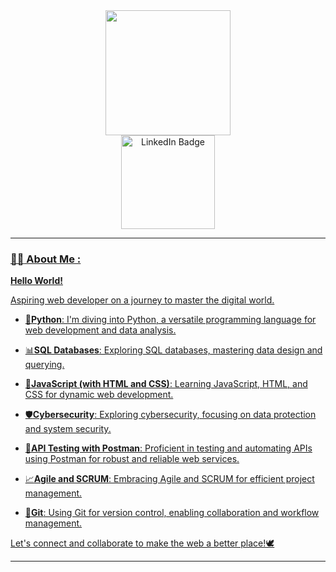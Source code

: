 <div id="header" align="center">
  <img src="https://media.giphy.com/media/v1.Y2lkPTc5MGI3NjExZXhkb2FxOTl4NnB4YXJtZHV6eGNwbGZ3emt1dWY2YXVjNTc4enQzayZlcD12MV9pbnRlcm5hbF9naWZfYnlfaWQmY3Q9cw/sC0Otv1hUm0BtrqNGp/giphy.gif" width="200"/>
  <div id="badges">
    <a href="https://www.linkedin.com/in/michael-serhiienko/">
  <img src="https://img.shields.io/badge/LinkedIn-blue?style=for-the-badge&logo=linkedin&logoColor=white" alt="LinkedIn Badge" width="150"/>
</div>
</div>

---

### :man_technologist: About Me :
 **Hello World!**

 Aspiring web developer on a journey to master the digital world.

- 🐍**Python**:
I'm diving into Python, a versatile programming language for web development and data analysis.

- 📊**SQL Databases**: 
Exploring SQL databases, mastering data design and querying.

- 🚀**JavaScript (with HTML and CSS)**:
Learning JavaScript, HTML, and CSS for dynamic web development.

- 🛡️**Cybersecurity**:
Exploring cybersecurity, focusing on data protection and system security.

- 🧪**API Testing with Postman**: 
Proficient in testing and automating APIs using Postman for robust and reliable web services.

- 📈**Agile and SCRUM**: 
Embracing Agile and SCRUM for efficient project management.

- 🔄**Git**: 
Using Git for version control, enabling collaboration and workflow management.

Let's connect and collaborate to make the web a better place!🕊️

---

